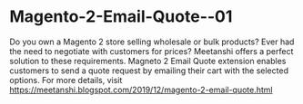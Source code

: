 # Magento-2-Email-Quote--01
Do you own a Magento 2 store selling wholesale or bulk products? Ever had the need to negotiate with customers for prices? Meetanshi offers a perfect solution to these requirements. Magneto 2 Email Quote extension enables customers to send a quote request by emailing their cart with the selected options. For more details, visit 
https://meetanshi.blogspot.com/2019/12/magento-2-email-quote.html
